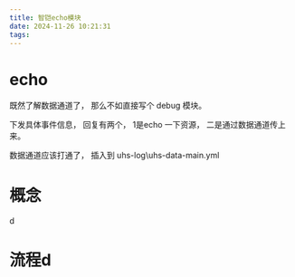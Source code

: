 ```yaml
---
title: 智铠echo模块
date: 2024-11-26 10:21:31
tags:
---
```




# echo 

既然了解数据通道了， 那么不如直接写个 debug 模块。

下发具体事件信息， 回复有两个， 1是echo 一下资源， 二是通过数据通道传上来。

数据通道应该打通了， 插入到 uhs-log\uhs-data-main.yml


# 概念

d


# 流程d